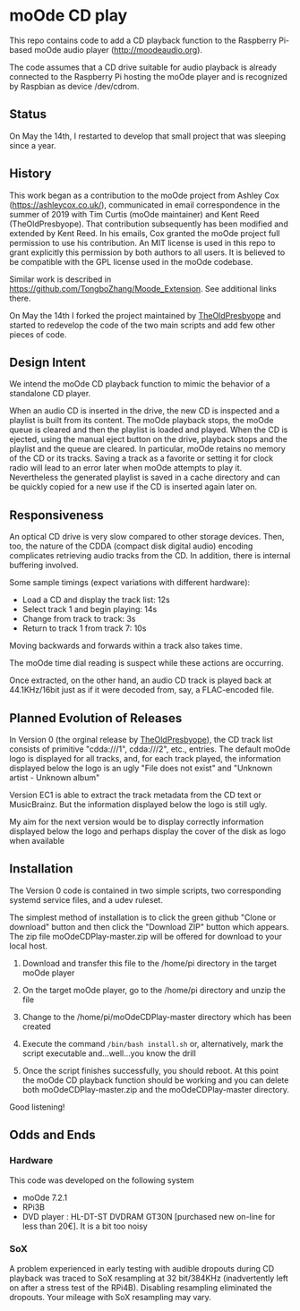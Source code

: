 # moOde CD play

This repo contains code to add a CD playback function to the Raspberry Pi-based moOde audio player (http://moodeaudio.org).

The code assumes that a CD drive suitable for audio playback is already connected to the Raspberry Pi hosting the moOde player and is recognized by Raspbian as device /dev/cdrom.

## Status

On May the 14th, I restarted to develop that small project that was sleeping since a year.

## History

This work began as a contribution to the moOde project from Ashley Cox (https://ashleycox.co.uk/), communicated in email correspondence in the summer of 2019 with Tim Curtis (moOde maintainer) and Kent Reed (TheOldPresbyope). That contribution subsequently has been modified and extended by Kent Reed. In his emails, Cox granted the moOde project full permission to use his contribution. An MIT license is used in this repo to grant explicitly this permission by both authors to all users. It is believed to be compatible with the GPL license used in the moOde codebase.

Similar work is described in https://github.com/TongboZhang/Moode_Extension. See additional links there.

On May the 14th I forked the project maintained by [TheOldPresbyope](https://github.com/TheOldPresbyope) and started to redevelop the code of the two main scripts and add few other pieces of code.

## Design Intent

We intend the moOde CD playback function to mimic the behavior of a standalone CD player.

When an audio CD is inserted in the drive, the new CD is inspected and a playlist is built from its content.
The moOde playback stops, the moOde queue is cleared and then the playlist is loaded and played. 
When the CD is ejected, using the manual eject button on the drive, playback stops and the playlist and the queue are cleared. 
In particular, moOde retains no memory of the CD or its tracks. Saving a track as a favorite or setting it for clock radio 
will lead to an error later when moOde attempts to play it. Nevertheless the generated playlist is saved in a cache directory
and can be quickly copied for a new use if the CD is inserted again later on.

## Responsiveness

An optical CD drive is very slow compared to other storage devices. Then, too, the nature of the CDDA (compact disk digital audio) encoding complicates retrieving audio tracks from the CD. In addition, there is internal buffering involved.

Some sample timings (expect variations with different hardware):

- Load a CD and display the track list: 12s
- Select track 1 and begin playing: 14s
- Change from track to track: 3s
- Return to track 1 from track 7: 10s

Moving backwards and forwards within a track also takes time.

The moOde time dial reading is suspect while these actions are occurring.

Once extracted, on the other hand, an audio CD track is played back at 44.1KHz/16bit just as if it were decoded from, say, a FLAC-encoded file.

## Planned Evolution of Releases

In Version 0 (the orginal release by [TheOldPresbyope](https://github.com/TheOldPresbyope)), the CD track list consists of primitive "cdda:///1", cdda:///2", etc., entries. 
The default moOde logo is displayed for all tracks, and, for each track played, the information displayed below the logo is an ugly 
"File does not exist" and "Unknown artist - Unknown album"

Version EC1 is able to extract the track metadata from the CD text or MusicBrainz. But the information displayed below the logo is still ugly.

My aim for the next version would be to display correctly information displayed below the logo and perhaps display the cover of the disk as logo when
available

## Installation

The Version 0 code is contained in two simple scripts, two corresponding systemd service files, and a udev ruleset.

The simplest method of installation is to click the green github "Clone or download" button and then click the "Download ZIP" button which appears. The zip file moOdeCDPlay-master.zip will be offered for download to your local host. 

1. Download and transfer this file to the /home/pi directory in the target moOde player
2. On the target moOde player, go to the /home/pi directory and unzip the file
3. Change to the /home/pi/moOdeCDPlay-master directory which has been created
4. Execute the command
`/bin/bash install.sh` or, alternatively, mark the script executable and...well...you know the drill

5. Once the script finishes successfully, you should reboot. At this point the moOde CD playback function should be working and you can delete both moOdeCDPlay-master.zip and the moOdeCDPlay-master directory.

Good listening!

## Odds and Ends

### Hardware

This code was developed on the following system
- moOde 7.2.1
- RPi3B
- DVD player : HL-DT-ST DVDRAM GT30N [purchased new on-line for less than 20€]. It is a bit too noisy

### SoX

A problem experienced in early testing with audible dropouts during CD playback was traced to SoX resampling at 32 bit/384KHz (inadvertently left on after a stress test of the RPi4B). Disabling resampling eliminated the dropouts. Your mileage with SoX resampling may vary.

